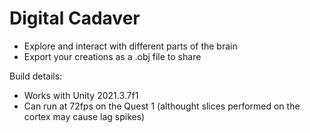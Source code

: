 # Digital Cadaver

- Explore and interact with different parts of the brain
- Export your creations as a .obj file to share

Build details:
- Works with Unity 2021.3.7f1
- Can run at 72fps on the Quest 1 (althought slices performed on the cortex may cause lag spikes)

